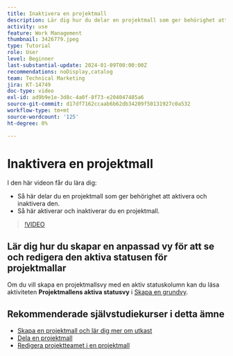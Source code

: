 ```yaml
---
title: Inaktivera en projektmall
description: Lär dig hur du delar en projektmall som ger behörighet att aktivera och inaktivera den, och hur du aktiverar och inaktiverar en projektmall.
activity: use
feature: Work Management
thumbnail: 3426779.jpeg
type: Tutorial
role: User
level: Beginner
last-substantial-update: 2024-01-09T00:00:00Z
recommendations: noDisplay,catalog
team: Technical Marketing
jira: KT-14749
doc-type: video
exl-id: ad9b9e1e-3d8c-4a0f-8f73-e204047485a6
source-git-commit: d17df7162ccaab6b62db34209f50131927c0a532
workflow-type: tm+mt
source-wordcount: '125'
ht-degree: 0%

---
```


# Inaktivera en projektmall

I den här videon får du lära dig:

* Så här delar du en projektmall som ger behörighet att aktivera och inaktivera den.
* Så här aktiverar och inaktiverar du en projektmall.

>[!VIDEO](https://video.tv.adobe.com/v/3426779/?quality=12&learn=on&enablevpops)

## Lär dig hur du skapar en anpassad vy för att se och redigera den aktiva statusen för projektmallar

Om du vill skapa en projektmallsvy med en aktiv statuskolumn kan du läsa aktiviteten **Projektmallens aktiva statusvy** i [Skapa en grundvy](https://experienceleague.adobe.com/docs/workfront-learn/tutorials-workfront/reporting/basic-reporting/create-a-basic-view.html?lang=en).

## Rekommenderade självstudiekurser i detta ämne

* [Skapa en projektmall och lär dig mer om utkast](/help/manage-work/create-and-manage-project-templates/create-a-project-template.md)
* [Dela en projektmall](/help/manage-work/create-and-manage-project-templates/share-a-project-template.md)
* [Redigera projektteamet i en projektmall](/help/manage-work/create-and-manage-project-templates/edit-the-project-team-in-a-project-template.md)

